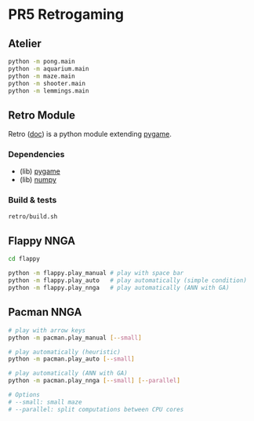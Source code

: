 # PR5 Retrogaming

## Atelier

~~~sh
python -m pong.main
python -m aquarium.main
python -m maze.main
python -m shooter.main
python -m lemmings.main
~~~

## Retro Module

Retro ([doc](https://obsidienne.gitlab.io/prretrolib)) is a python module
extending [pygame](https://www.pygame.org).

### Dependencies

* (lib) [pygame](https://www.pygame.org)
* (lib) [numpy](http://www.numpy.org/)

### Build & tests

~~~sh
retro/build.sh
~~~

## Flappy NNGA

~~~sh
cd flappy

python -m flappy.play_manual # play with space bar
python -m flappy.play_auto   # play automatically (simple condition)
python -m flappy.play_nnga   # play automatically (ANN with GA)
~~~

## Pacman NNGA

~~~sh
# play with arrow keys
python -m pacman.play_manual [--small]

# play automatically (heuristic)
python -m pacman.play_auto [--small]

# play automatically (ANN with GA)
python -m pacman.play_nnga [--small] [--parallel]

# Options
# --small: small maze
# --parallel: split computations between CPU cores
~~~
